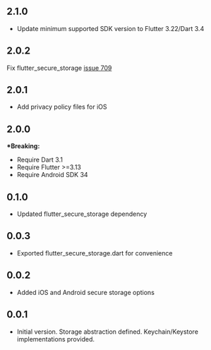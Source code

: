 ## 2.1.0

* Update minimum supported SDK version to Flutter 3.22/Dart 3.4

## 2.0.2

Fix flutter_secure_storage [issue 709](https://github.com/mogol/flutter_secure_storage/issues/709)

## 2.0.1

* Add privacy policy files for iOS

## 2.0.0

__*Breaking:__
* Require Dart 3.1
* Require Flutter >=3.13
* Require Android SDK 34

## 0.1.0

* Updated flutter_secure_storage dependency

## 0.0.3

* Exported flutter_secure_storage.dart for convenience

## 0.0.2

* Added iOS and Android secure storage options 

## 0.0.1

* Initial version. Storage abstraction defined. Keychain/Keystore implementations provided.

